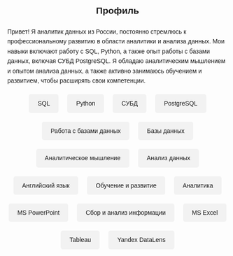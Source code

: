 <!DOCTYPE html>
<html lang="ru">
<head>
  <meta charset="UTF-8">
  <meta name="viewport" content="width=device-width, initial-scale=1.0">
  <title>Профиль GitHub</title>
  <style>
    body {
      font-family: Arial, sans-serif;
      line-height: 1.6;
      padding: 20px;
    }
    h2 {
      text-align: center;
      margin-bottom: 20px;
    }
    .skills {
      display: flex;
      flex-wrap: wrap;
      justify-content: center;
      gap: 20px;
      margin-top: 20px;
    }
    .skill {
      padding: 10px 20px;
      background-color: #f2f2f2;
      border-radius: 5px;
    }
  </style>
</head>
<body>
  <h2>Профиль</h2>
  <p>Привет! Я аналитик данных из России, постоянно стремлюсь к профессиональному развитию в области аналитики и анализа данных. Мои навыки включают работу с SQL, Python, а также опыт работы с базами данных, включая СУБД PostgreSQL. Я обладаю аналитическим мышлением и опытом анализа данных, а также активно занимаюсь обучением и развитием, чтобы расширять свои компетенции.</p>

  <div class="skills">
    <div class="skill">SQL</div>
    <div class="skill">Python</div>
    <div class="skill">СУБД</div>
    <div class="skill">PostgreSQL</div>
    <div class="skill">Работа с базами данных</div>
    <div class="skill">Базы данных</div>
    <div class="skill">Аналитическое мышление</div>
    <div class="skill">Анализ данных</div>
    <div class="skill">Английский язык</div>
    <div class="skill">Обучение и развитие</div>
    <div class="skill">Аналитика</div>
    <div class="skill">MS PowerPoint</div>
    <div class="skill">Сбор и анализ информации</div>
    <div class="skill">MS Excel</div>
    <div class="skill">Tableau</div>
    <div class="skill">Yandex DataLens</div>
  </div>
</body>
</html>

